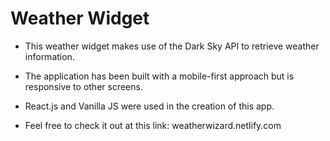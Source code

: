 # Weather Widget

- This weather widget makes use of the Dark Sky API to retrieve weather information.

- The application has been built with a mobile-first approach but is responsive to other screens.

- React.js and Vanilla JS were used in the creation of this app.

- Feel free to check it out at this link: weatherwizard.netlify.com

